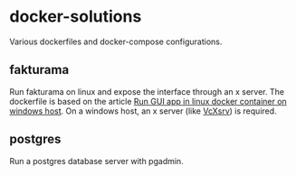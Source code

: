 # docker-solutions
Various dockerfiles and docker-compose configurations.

## fakturama
Run fakturama on linux and expose the interface through an x server.
The dockerfile is based on the article [Run GUI app in linux docker container on windows host](https://dev.to/darksmile92/run-gui-app-in-linux-docker-container-on-windows-host-4kde).
On a windows host, an x server (like [VcXsrv](https://vcxsrv.com/)) is required.

## postgres
Run a postgres database server with pgadmin.